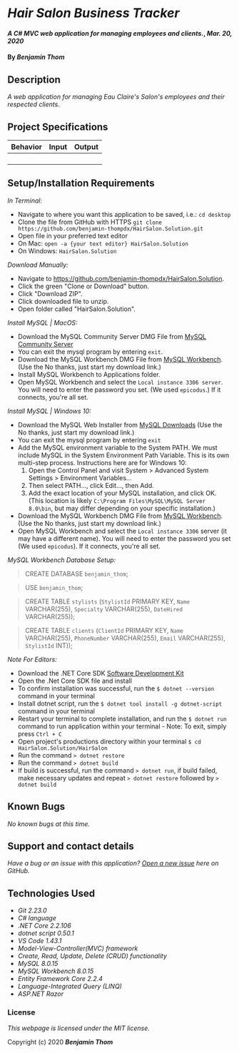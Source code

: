 # _Hair Salon Business Tracker_

#### _A C# MVC web application for managing employees and clients._, _Mar. 20, 2020_

#### By _**Benjamin Thom**_

## Description

_A web application for managing Eau Claire's Salon's employees and their respected clients._

## Project Specifications

| Behavior | Input | Output |
|---|:---:|:---:|
||||
||||
||||
||||

## Setup/Installation Requirements

_In Terminal:_

* Navigate to where you want this application to be saved, i.e.:
```cd desktop```
* Clone the file from GitHub with HTTPS
```git clone https://github.com/benjamin-thompdx/HairSalon.Solution.git```
* Open file in your preferred text editor
* On Mac: ```open -a {your text editor} HairSalon.Solution```
* On Windows: ```HairSalon.Solution```

_Download Manually:_

* Navigate to https://github.com/benjamin-thompdx/HairSalon.Solution.
* Click the green "Clone or Download" button.
* Click "Download ZIP".
* Click downloaded file to unzip.
* Open folder called "HairSalon.Solution".

_Install MySQL | MacOS:_

* Download the MySQL Community Server DMG File from [MySQL Community Server](https://dev.mysql.com/downloads/file/?id=484914)
* You can exit the mysql program by entering ```exit```.
* Download the MySQL Workbench DMG File from [MySQL Workbench](https://dev.mysql.com/downloads/file/?id=484391). (Use the No thanks, just start my download link.)
* Install MySQL Workbench to Applications folder.
* Open MySQL Workbench and select the ```Local instance 3306 server```. You will need to enter the password you set. (We used ```epicodus```.) If it connects, you're all set.

_Install MySQL | Windows 10:_

* Download the MySQL Web Installer from [MySQL Downloads](https://dev.mysql.com/downloads/file/?id=484919) (Use the No thanks, just start my download link.)
* You can exit the mysql program by entering ```exit```
* Add the MySQL environment variable to the System PATH. We must include MySQL in the System Environment Path Variable. This is its own multi-step process. Instructions here are for Windows 10:
  1. Open the Control Panel and visit System > Advanced System Settings > Environment Variables...
  2. Then select PATH..., click Edit..., then Add.
  3. Add the exact location of your MySQL installation, and click OK. (This location is likely ```C:\Program Files\MySQL\MySQL Server 8.0\bin```, but may differ depending on your specific installation.)
* Download the MySQL Workbench DMG File from [MySQL Workbench](https://dev.mysql.com/downloads/file/?id=484391). (Use the No thanks, just start my download link.)
* Open MySQL Workbench and select the ```Local instance 3306``` server (it may have a different name). You will need to enter the password you set (We used ```epicodus```). If it connects, you're all set.
 
 _MySQL Workbench Database Setup:_

  > CREATE DATABASE `benjamin_thom`;

  > USE `benjamin_thom`;
  
  > CREATE TABLE `stylists` (`StylistId` PRIMARY KEY, `Name` VARCHAR(255), `Specialty` VARCHAR(255), `DateHired` VARCHAR(255));

  > CREATE TABLE `clients` (`ClientId` PRIMARY KEY, `Name` VARCHAR(255), `PhoneNumber` VARCHAR(255), `Email` VARCHAR(255), `StylistId` INT));

_Note For Editors:_ 

* Download the .NET Core SDK [Software Development Kit](https://dotnet.microsoft.com/download)
* Open the .Net Core SDK file and install
* To confirm installation was successful, run the ```$ dotnet --version``` command in your terminal
* Install dotnet script, run the ```$ dotnet tool install -g dotnet-script``` command in your terminal
* Restart your terminal to complete installation, and run the ```$ dotnet run``` command to run application within your terminal - Note: To exit, simply press ```Ctrl + C```
* Open project's productions directory within your terminal ```$ cd HairSalon.Solution/HairSalon```
* Run the command ```> dotnet restore```
* Run the command ```> dotnet build``` 
* If build is successful, run the command ```> dotnet run```, if build failed, make necessary updates and repeat ```> dotnet restore``` followed by ```> dotnet build```

## Known Bugs

_No known bugs at this time._

## Support and contact details

_Have a bug or an issue with this application? [Open a new issue](https://github.com/benjamin-thompdx/HairSalon.Solution/issues) here on GitHub._

## Technologies Used

* _Git 2.23.0_
* _C# language_
* _.NET Core 2.2.106_
* _dotnet script 0.50.1_
* _VS Code 1.43.1_
* _Model-View-Controller(MVC) framework_
* _Create, Read, Update, Delete (CRUD) functionality_
* _MySQL 8.0.15_
* _MySQL Workbench 8.0.15_
* _Entity Framework Core 2.2.4_
* _Language-Integrated Query (LINQ)_
* _ASP.NET Razor_

### License

*This webpage is licensed under the MIT license.*

Copyright (c) 2020 **_Benjamin Thom_**